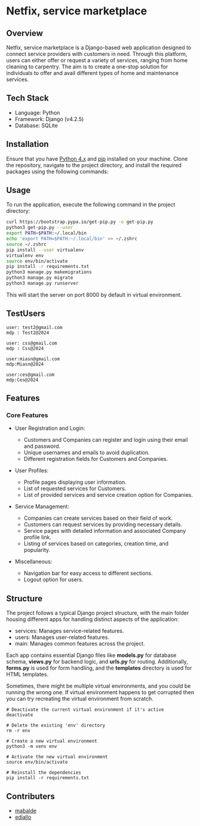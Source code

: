 # Netfix, service marketplace

## Overview

Netfix, service marketplace is a Django-based web application designed to connect service providers with customers in need. Through this platform, users can either offer or request a variety of services, ranging from home cleaning to carpentry. The aim is to create a one-stop solution for individuals to offer and avail different types of home and maintenance services.

## Tech Stack

- Language: Python
- Framework: Django (v4.2.5)
- Database: SQLite

## Installation

Ensure that you have [Python 4.x](https://www.python.org/downloads/) and [pip](https://pip.pypa.io/en/stable/installation/) installed on your machine. Clone the repository, navigate to the project directory, and install the required packages using the following commands:


## Usage

To run the application, execute the following command in the project directory:

```bash
curl https://bootstrap.pypa.io/get-pip.py -o get-pip.py
python3 get-pip.py --user
export PATH=$PATH:~/.local/bin
echo 'export PATH=$PATH:~/.local/bin' >> ~/.zshrc
source ~/.zshrc
pip install --user virtualenv
virtualenv env
source env/bin/activate
pip install -r requirements.txt
python3 manage.py makemigrations
python3 manage.py migrate
python3 manage.py runserver
```

This will start the server on port 8000 by default in virtual environment.
## TestUsers
```
user: test2@gmail.com
mdp : Test2@2024

user: css@gmail.com
mdp : Css@2024

user:miasn@gmail.com
mdp:Miasn@2024

user:ces@gmail.com
mdp:Ces@2024
```

## Features

### Core Features

- User Registration and Login:
  - Customers and Companies can register and login using their email and password.
  - Unique usernames and emails to avoid duplication.
  - Different registration fields for Customers and Companies.

- User Profiles:
  - Profile pages displaying user information.
  - List of requested services for Customers.
  - List of provided services and service creation option for Companies.

- Service Management:
  - Companies can create services based on their field of work.
  - Customers can request services by providing necessary details.
  - Service pages with detailed information and associated Company profile link.
  - Listing of services based on categories, creation time, and popularity.

- Miscellaneous:
  - Navigation bar for easy access to different sections.
  - Logout option for users.

## Structure

The project follows a typical Django project structure, with the main folder housing different apps for handling distinct aspects of the application:

- services: Manages service-related features.
- users: Manages user-related features.
- main: Manages common features across the project.

Each app contains essential Django files like **models.py** for database schema, **views.py** for backend logic, and **urls.py** for routing. Additionally, **forms.py** is used for form handling, and the **templates** directory is used for HTML templates.

Sometimes, there might be multiple virtual environments, and you could be running the wrong one. If virtual environment happens to get corrupted then you can try recreating the virtual environment from scratch.

```
# Deactivate the current virtual environment if it's active
deactivate

# Delete the existing 'env' directory
rm -r env

# Create a new virtual environment
python3 -m venv env

# Activate the new virtual environment
source env/bin/activate

# Reinstall the dependencies
pip install -r requirements.txt

```
## Contributers
- [mabalde](https://learn.zone01dakar.sn/git/mabalde)
- [ediallo](https://learn.zone01dakar.sn/git/ediallo) 
